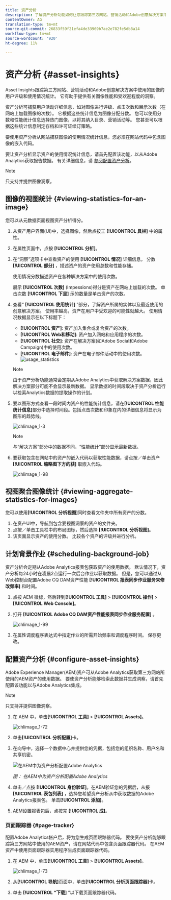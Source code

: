 ```yaml
---
title: 资产分析
description: 了解资产分析功能如何让您跟踪第三方网站、营销活动和Adobe创意解决方案中使用的图像的用户评级和使用情况统计。
contentOwner: AG
translation-type: tm+mt
source-git-commit: 26833f59f21efa4de33969b7ae2e782fe5db8a14
workflow-type: tm+mt
source-wordcount: '920'
ht-degree: 11%

---
```



# 资产分析 {#asset-insights}

Asset Insights跟踪第三方网站、营销活动和Adobe创意解决方案中使用的图像的用户评级和使用情况统计。 它有助于提供有关图像性能和受欢迎程度的洞察。

资产分析可捕获用户活动详细信息，如对图像进行评级、点击次数和展示次数（在网站上加载图像的次数）。 它根据这些统计信息为图像分配分数。 您可以使用分数和性能统计信息选择热门图像，以将其纳入目录、营销活动等。 您甚至可以根据这些统计信息制定存档和许可证续订策略。

要使用资产分析从网站捕获图像的使用情况统计信息，您必须在网站代码中包含图像的嵌入代码。

要让资产分析显示资产的使用情况统计信息，请首先配置该功能，以从Adobe Analytics获取报告数据。 有关详细信息，请 [参阅配置资产分析](#configure-asset-insights)。

>[!NOTE]
>
>只支持并提供图像洞察。

## 图像的视图统计 {#viewing-statistics-for-an-image}

您可以从元数据页面视图资产分析得分。

1. 从资产用户界面(UI)中，选择图像，然后点按工 **[!UICONTROL 具栏]** 中的属性。
1. 在属性页面中，点按 **[!UICONTROL 分析]**。
1. 在“洞察”选项卡中查看资产的使用 **[!UICONTROL 情况]** 详细信息。 分数 **[!UICONTROL 部分]** ，描述资产的资产使用总数和性能存储。

   使用情况分数描述资产在各种解决方案中的使用次数。

   展示 **[!UICONTROL 次数]** (Impessions)得分是资产在网站上加载的次数。 单击次数 **[!UICONTROL 下显]** 示的数量是单击资产的次数。

1. 查看“ **[!UICONTROL 使用统计]** ”部分，了解资产所属的实体以及最近使用的创意解决方案。 使用率越高，资产在用户中受欢迎的可能性就越大。 使用情况数据显示在以下标题下：

   * **[!UICONTROL 资产]**: 资产加入集合或复合资产的次数。
   * **[!UICONTROL Web和移动]**: 资产加入网站和应用程序的次数。
   * **[!UICONTROL 社交]**: 资产在解决方案(如Adobe Social和Adobe Campaign)中的使用次数。
   * **[!UICONTROL 电子邮件]**: 资产在电子邮件活动中的使用次数。
   ![usage_statistics](assets/usage_statistics.png)

   >[!NOTE]
   >
   >由于资产分析功能通常会定期从Adobe Analytics中获取解决方案数据，因此解决方案部分可能不会显示最新数据。 显示数据的时间段取决于资产分析运行以检索Analytics数据的提取操作的计划。

1. 要以图形方式查看一段时间内资产的性能统计信息，请在&#x200B;**[!UICONTROL 性能统计信息]**&#x200B;部分中选择时间段。包括点击次数和印象在内的详细信息将显示为图形的趋势线。

   ![chlimage_1-3](assets/chlimage_1-3.jpeg)

   >[!NOTE]
   >
   >与“解决方案”部分中的数据不同，“性能统计”部分显示最新数据。

1. 要获取包含在网站中的资产的嵌入代码以获取性能数据，请点按／单击资产 **[!UICONTROL 缩略图下方的获]** 取嵌入代码。 <!-- For more information on how to include your Embed code in third-party web pages, see [Using Page Tracker and Embed code in web pages](/help/assets/use-page-tracker.md). -->

   ![chlimage_1-98](assets/chlimage_1-98.png)

## 视图聚合图像统计 {#viewing-aggregate-statistics-for-images}

您可以使用&#x200B;**[!UICONTROL 分析视图]**&#x200B;同时查看文件夹中所有资产的分数。

1. 在资产UI中，导航到包含要视图洞察的资产的文件夹。
1. 点按／单击工具栏中的布局图标，然后选择 **[!UICONTROL 分析视图]**。
1. 该页面显示资产的使用分数。 比较各个资产的评级并进行分析。

## 计划背景作业 {#scheduling-background-job}

资产分析会定期从Adobe Analytics报表包获取资产的使用数据。 默认情况下，资产分析每24小时在凌晨2点运行一次后台作业以获取数据。 但是，您可以通过从Web控制台配置Adobe CQ DAM资产性能 **[!UICONTROL 报表同步作业服务来修改频率]** 和时间。

1. 点按 AEM 徽标，然后转到&#x200B;**[!UICONTROL 工具]** > **[!UICONTROL 操作]** > **[!UICONTROL Web Console]**。
1. 打开 **[!UICONTROL Adobe CQ DAM资产性能报表同步作业服务配置]** 。

   ![chlimage_1-99](assets/chlimage_1-99.png)

1. 在属性调度程序表达式中指定作业的所需开始频率和调度程序时间。 保存更改。

## 配置资产分析 {#configure-asset-insights}

Adobe Experience Manager(AEM)资产可从Adobe Analytics获取第三方网站所使用的AEM资产的使用数据。 要使资产分析能够检索此数据并生成洞察，请首先配置该功能以与Adobe Analytics集成。

>[!NOTE]
>
>只支持并提供图像洞察。

1. 在 AEM 中，单击&#x200B;**[!UICONTROL 工具]** > **[!UICONTROL Assets]**。

   ![chlimage_1-72](assets/chlimage_1-72.png)

1. 单击&#x200B;**[!UICONTROL 分析配置]**&#x200B;卡。
1. 在向导中，选择一个数据中心并提供您的凭据，包括您的组织名称、用户名和共享机密。

   ![在AEM中为资产分析配置Adobe Analytics](assets/insights_config2.png)

   *图： 在AEM中为资产分析配置Adobe Analytics*

1. 单击／点按 **[!UICONTROL 身份验证]**。在AEM验证您的凭据后，从报 **[!UICONTROL 表包列表]** ，选择您希望资产分析从中获取数据的Adobe Analytics报表包。 单击&#x200B;**[!UICONTROL 添加]**。
1. AEM设置报表包后，点按完 **[!UICONTROL 成]**。

### 页面跟踪器 {#page-tracker}

配置Adobe Analytics帐户后，将为您生成页面跟踪器代码。 要使资产分析能够跟踪第三方网站中使用的AEM资产，请在网站代码中包含页面跟踪器代码。 在AEM资产中使用页面跟踪器实用程序生成页面跟踪器代码。 <!--  For more information on how to include your Page Tracker code in third-party web pages, see [Using Page Tracker and Embed code in web pages](/help/assets/use-page-tracker.md). -->

1. 在 AEM 中，单击&#x200B;**[!UICONTROL 工具]** > **[!UICONTROL Assets]**。

   ![chlimage_1-73](assets/chlimage_1-73.png)

1. 从&#x200B;**[!UICONTROL 导航]**&#x200B;页面中，单击&#x200B;**[!UICONTROL 分析页面跟踪器]**&#x200B;卡。
1. 单击 **[!UICONTROL “下载]** ”以下载页面跟踪器代码。

<!--

## Using demo package for Asset Insights {#using-demo-package-for-asset-insights}

Using the demo package, you can enable Adobe Asset Insights to capture data from and generate insights for a sample web page.

1. Configure Asset Insights using the instructions in [Configure Asset Insights](#configure-asset-insights).
1. Download the sample AEM Assets package from below and install the package from CRXDE package manager.

   [Get File](assets/insightsdemo.zip)

1. Download the ZIP file containing the sample web page from below and extract on your local file system.

   [Get File](assets/demosite.zip)

1. Click the web page to open it in the web browser.

   >[!CAUTION]
   >
   >Web Page is configured to load asset from the localhost server . In case your server is running somewhere else change server address from localhost to server address in the HTML content of the web page.

   >[!NOTE]
   >
   >The external web page can be in AEM itself.

-->
